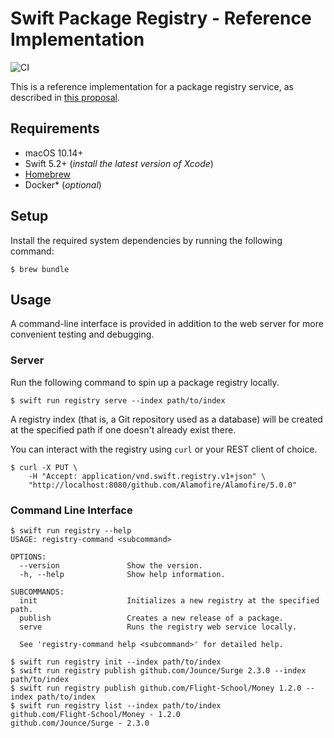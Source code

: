 # Swift Package Registry - Reference Implementation

![CI][ci badge]

This is a reference implementation for a package registry service,
as described in [this proposal](https://github.com/apple/swift-evolution/pull/1179).

## Requirements

- macOS 10.14+
- Swift 5.2+ (_install the latest version of Xcode_)
- [Homebrew](https://brew.sh)
- Docker* (_optional_)

## Setup

Install the required system dependencies by running the following command:

```terminal
$ brew bundle
```

## Usage

A command-line interface is provided in addition to the web server
for more convenient testing and debugging.

### Server

Run the following command to spin up a package registry locally.

```terminal
$ swift run registry serve --index path/to/index
```

A registry index (that is, a Git repository used as a database)
will be created at the specified path if one doesn't already exist there.

You can interact with the registry using `curl` or your REST client of choice.

```terminal
$ curl -X PUT \
    -H "Accept: application/vnd.swift.registry.v1+json" \
    "http://localhost:8080/github.com/Alamofire/Alamofire/5.0.0"
```

### Command Line Interface

```terminal
$ swift run registry --help
USAGE: registry-command <subcommand>

OPTIONS:
  --version               Show the version.
  -h, --help              Show help information.

SUBCOMMANDS:
  init                    Initializes a new registry at the specified path.
  publish                 Creates a new release of a package.
  serve                   Runs the registry web service locally.

  See 'registry-command help <subcommand>' for detailed help.

$ swift run registry init --index path/to/index
$ swift run registry publish github.com/Jounce/Surge 2.3.0 --index path/to/index
$ swift run registry publish github.com/Flight-School/Money 1.2.0 --index path/to/index
$ swift run registry list --index path/to/index
github.com/Flight-School/Money - 1.2.0
github.com/Jounce/Surge - 2.3.0
```

[ci badge]: https://github.com/mattt/swift-registry/workflows/CI/badge.svg
